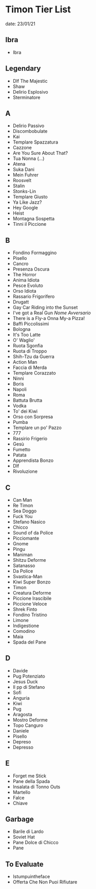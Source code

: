 # Timon Tier List

date: 23/01/21

## Ibra

- Ibra

## Legendary

- Dlf The Majestic
- Shaw
- Delirio Esplosivo
- Sterminatore

## A

- Delirio Passivo
- Discombobulate
- Kai
- Templare Spazzatura
- Cazzone
- Are You Sure About That?
- Tua Nonna (...)
- Atena
- Suka Dani
- Mein Fuhrer
- Roosvelt
- Stalin
- Stonks-Lin
- Templare Giusto
- Ya Like Jazz?
- Hey Google
- Heist
- Montagna Sospetta
- Tinni il Piccione

## B

- Fondino Formaggino
- Pisello
- Cancro
- Presenza Oscura
- The Horror
- Anima Idiota
- Pesce Evoluto
- Orso Idiota
- Rassario Frigorifero
- Drugatt
- Gay Car Riding into the Sunset
- I've got a Real Gun *Nome Avversario*
- There is a Fly-a Onna My-a Pizza!
- Baffi Piccolissimi
- Bologna
- It's Too Latte
- O' Waglio'
- Ruota Sgonfia
- Ruota di Troppo
- Shih-Tzu da Guerra
- Action Man
- Faccia di Merda
- Templare Corazzato
- Ninni
- Boris
- Napoli
- Roma
- Battuta Brutta
- Vodka
- To' dei Kiwi
- Orso con Sorpresa
- Pumba
- Templare un po' Pazzo
- 777
- Rassirio Frigerio
- Gesù
- Fumetto
- Patata
- Apprendista Bonzo
- Dlf
- Rivoluzione

## C

- Can Man
- Re Timon
- Sea Doggo
- Fuck You
- Stefano Nasico
- Chicco
- Sound of da Police
- Picciomante
- Gnome
- Pingu
- Maniman
- Shitzu Deforme
- Satanasso
- Da Police
- Svastica-Man
- Kiwi Super Bonzo
- Timon
- Creatura Deforme
- Piccione Irascibile
- Piccione Veloce
- Shrek Finto
- Fondino Tristino
- Limone
- Indigestione
- Comodino
- Maia
- Spada del Pane

## D

- Davide
- Pug Potenziato
- Jesus Duck
- Il pp di Stefano
- Sofi
- Anguria
- Kiwi
- Pug
- Aragosta
- Mostro Deforme
- Topo Canguro
- Daniele
- Pisello
- Depreso
- Depresso

## E

- Forget me Stick
- Pane della Spada
- Insalata di Tonno Outs
- Martello
- Falce
- Chiave

## Garbage

- Barile di Lardo
- Soviet Hat
- Pane Dolce di Chicco
- Pane

## To Evaluate

- Istumpuintheface
- Offerta Che Non Puoi Rifiutare
